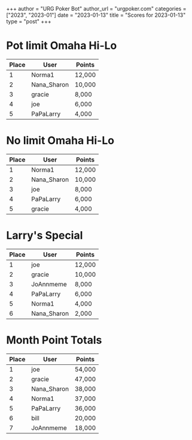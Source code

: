 +++
author = "URG Poker Bot"
author_url = "urgpoker.com"
categories = ["2023", "2023-01"]
date = "2023-01-13"
title = "Scores for 2023-01-13"
type = "post"
+++
# Pot limit Omaha Hi-Lo

| Place | User | Points |
|-------|------|--------|
| 1 | Norma1 | 12,000 |
| 2 | Nana_Sharon | 10,000 |
| 3 | gracie | 8,000 |
| 4 | joe | 6,000 |
| 5 | PaPaLarry | 4,000 |

# No limit Omaha Hi-Lo

| Place | User | Points |
|-------|------|--------|
| 1 | Norma1 | 12,000 |
| 2 | Nana_Sharon | 10,000 |
| 3 | joe | 8,000 |
| 4 | PaPaLarry | 6,000 |
| 5 | gracie | 4,000 |

# Larry's Special

| Place | User | Points |
|-------|------|--------|
| 1 | joe | 12,000 |
| 2 | gracie | 10,000 |
| 3 | JoAnnmeme | 8,000 |
| 4 | PaPaLarry | 6,000 |
| 5 | Norma1 | 4,000 |
| 6 | Nana_Sharon | 2,000 |

# Month Point Totals

| Place | User | Points |
|-------|------|--------|
| 1 | joe | 54,000 |
| 2 | gracie | 47,000 |
| 3 | Nana_Sharon | 38,000 |
| 4 | Norma1 | 37,000 |
| 5 | PaPaLarry | 36,000 |
| 6 | bill | 20,000 |
| 7 | JoAnnmeme | 18,000 |
